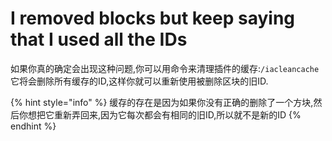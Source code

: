 # I removed blocks but keep saying that I used all the IDs

如果你真的确定会出现这种问题,你可以用命令来清理插件的缓存:`/iacleancache`  
它将会删除所有缓存的ID,这样你就可以重新使用被删除区块的旧ID.

{% hint style="info" %}
缓存的存在是因为如果你没有正确的删除了一个方块,然后你想把它重新弄回来,因为它每次都会有相同的旧ID,所以就不是新的ID
{% endhint %}

